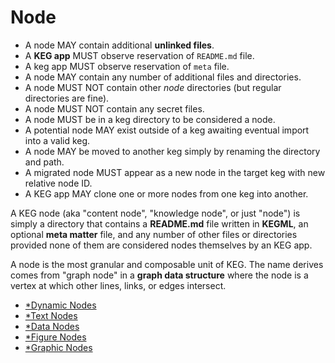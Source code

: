 # Node

* A node MAY contain additional **unlinked files**.
* A **KEG app** MUST observe reservation of `README.md` file.
* A keg app MUST observe reservation of `meta` file.
* A node MAY contain any number of additional files and directories.
* A node MUST NOT contain other *node* directories (but regular directories are fine).
* A node MUST NOT contain any secret files.
* A node MUST be in a keg directory to be considered a node.
* A potential node MAY exist outside of a keg awaiting eventual import into a valid keg.
* A node MAY be moved to another keg simply by renaming the directory and path.
* A migrated node MUST appear as a new node in the target keg with new relative node ID.
* A KEG app MAY clone one or more nodes from one keg into another.

A KEG node (aka "content node", "knowledge node", or just "node") is simply a directory that contains a **README.md** file written in **KEGML**, an optional **meta matter** file, and any number of other files or directories provided none of them are considered nodes themselves by an KEG app.

A node is the most granular and composable unit of KEG. The name derives comes from "graph node" in a **graph data structure** where the node is a vertex at which other lines, links, or edges intersect.

* [*Dynamic Nodes](../11)
* [*Text Nodes](../0)
* [*Data Nodes](../0)
* [*Figure Nodes](../0)
* [*Graphic Nodes](../0)
